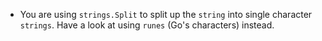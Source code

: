 - You are using `strings.Split` to split up the `string` into single character `strings`. Have a look at using `runes` (Go's characters) instead.